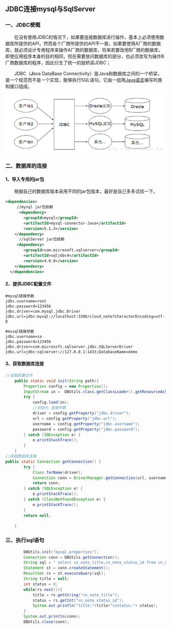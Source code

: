 ## JDBC连接mysql与SqlServer

### 一、JDBC梗概

&emsp;&emsp;在没有使用JDBC的情况下，如果要连接数据库进行操作，基本上必须使用数据库所提供的API，然而各个厂商所提供的API不一致，如果要使用A厂商的数据库，就必须设计专用程序来操作A厂商的数据库，将来若要改用B厂商的数据库，即使应用程序本身的目的相同，但在需要放问数据库的部分，也必须改写为操作B厂商数据库的程序，因此衍生了统一的就桥梁JDBC；

&emsp;&emsp;JDBC（**J**ava DataBase Connectivity）是Java和数据库之间的一个桥梁，是一个规范而不是一个实现，能够执行SQL语句。它由一组用[Java语言](https://baike.baidu.com/item/Java语言)编写的类和接口组成。

![5.2JDBC示意图](../images/5.2JDBC示意图.png)

### 二、数据库的连接

#### 1、导入专用的jar包

&emsp;&emsp;根据自己的数据库版本采用不同的jar包版本，最好是自己多多试验一下。

```xml
<dependencies>
   	 //mysql jar包依赖
	  <dependency>
	    <groupId>mysql</groupId>
	    <artifactId>mysql-connector-Java</artifactId>
	    <version>5.1.3</version>
	</dependency>
      //sqlServer jar包依赖
	 <dependency>
	    <groupId>com.microsoft.sqlserver</groupId>
	    <artifactId>sqljdbc4</artifactId>
	    <version>4.0.0</version>
	</dependency>
  </dependencies>
```

#### 2、提供JDBC配置文件

```properties
#mysql链接参数
jdbc.username=root
jdbc.password=123456
jdbc.driver=com.mysql.jdbc.Driver
jdbc.url=jdbc:mysql://localhost:3306/cloud_note?characterEncoding=utf-8
```
```properties
#mssql链接参数
jdbc.username=sa
jdbc.password=123456
jdbc.driver=com.microsoft.sqlserver.jdbc.SQLServerDriver
jdbc.url=jdbc:sqlserver://127.0.0.1:1433;DatabaseName=demo
```

#### 3、获取数据库连接

```java
//读取配置文件
	public static void init(String path){
		Properties config = new Properties();
		InputStream in =  DBUtils.class.getClassLoader().getResourceAsStream(path);
		try {
			config.load(in);
			//初始化 连接参数
			driver = config.getProperty("jdbc.driver");
			url = config.getProperty("jdbc.url");
			username = config.getProperty("jdbc.username");
			password = config.getProperty("jdbc.password");
		} catch (IOException e) {
			e.printStackTrace();
		}
	}
//获取数据库连接
public static Connection getConnection() {
		try {
			Class.forName(driver);
			Connection conn = DriverManager.getConnection(url, username, password);
			return conn;
		} catch (SQLException e) {
			e.printStackTrace();
		} catch (ClassNotFoundException e) {
			e.printStackTrace();
		}
		return null;
		
	}
```

### 三、执行sql语句

```java
        DBUtils.init("mysql.properties");      
        Connection conn = DBUtils.getConnection();
		String sql = " select cn_note_title,cn_note_status_id from cn_note";
		Statement st = conn.createStatement();
		ResultSet rs = st.executeQuery(sql);
		String title = null;
		int status = 0;
		while(rs.next()){
			title = rs.getString("cn_note_title");
			status = rs.getInt("cn_note_status_id");
			System.out.println("title:"+title+"\nstatus:"+ status);
		}
		System.out.println(conn);
		DBUtils.close(conn);
```



